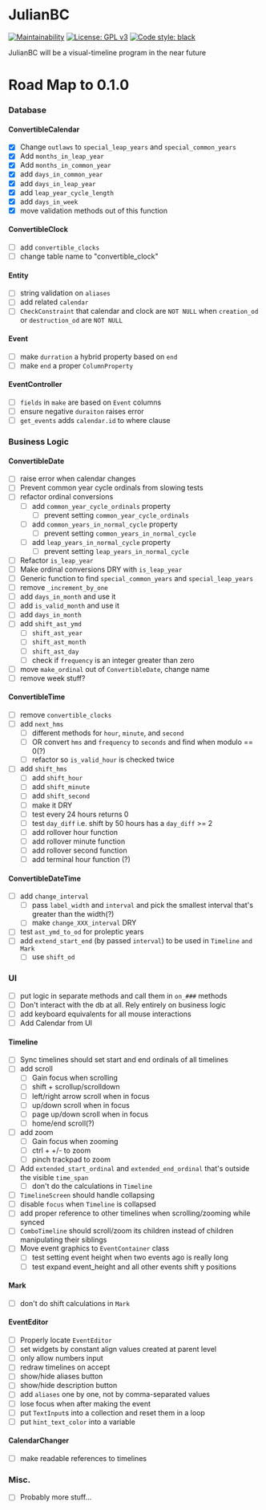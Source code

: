 # JulianBC
[![Maintainability](https://api.codeclimate.com/v1/badges/f8f0b0fd2b59791f4c87/maintainability)](https://codeclimate.com/github/xayhewalo/julianbc/maintainability)
[![License: GPL v3](https://img.shields.io/badge/License-GPLv3-blue.svg)](https://www.gnu.org/licenses/gpl-3.0)
[![Code style: black](https://img.shields.io/badge/code%20style-black-000000.svg)](https://github.com/psf/black)

JulianBC will be a visual-timeline program in the near future

# Road Map to 0.1.0
### Database
#### ConvertibleCalendar
 - [X] Change `outlaws` to `special_leap_years` and `special_common_years`
 - [X] Add `months_in_leap_year`
 - [X] Add `months_in_common_year`
 - [X] add `days_in_common_year`
 - [X] add `days_in_leap_year`
 - [X] add `leap_year_cycle_length`
 - [X] add `days_in_week`
 - [X] move validation methods out of this function
#### ConvertibleClock
- [ ] add `convertible_clocks`
- [ ] change table name to "convertible_clock"
#### Entity
- [ ] string validation on `aliases`
- [ ] add related `calendar`
- [ ] `CheckConstraint` that calendar and clock are `NOT NULL` when `creation_od` or `destruction_od` are `NOT NULL`
#### Event
- [ ] make `durration` a hybrid property based on `end`
- [ ] make `end` a proper `ColumnProperty`
#### EventController
- [ ] `fields` in `make` are based on `Event` columns
- [ ] ensure negative `duraiton` raises error
- [ ] `get_events` adds `calendar.id` to where clause

### Business Logic
#### ConvertibleDate
- [ ] raise error when calendar changes
- [ ] Prevent common year cycle ordinals from slowing tests
- [ ] refactor ordinal conversions
    - [ ] add `common_year_cycle_ordinals` property
        - [ ] prevent setting `common_year_cycle_ordinals`
    - [ ] add `common_years_in_normal_cycle` property
        - [ ] prevent setting `common_years_in_normal_cycle`
    - [ ] add `leap_years_in_normal_cycle` property
        - [ ] prevent setting `leap_years_in_normal_cycle`
- [ ] Refactor `is_leap_year`
- [ ] Make ordinal conversions DRY with `is_leap_year`
- [ ] Generic function to find `special_common_years` and `special_leap_years`
- [ ] remove `_increment_by_one`
- [ ] add `days_in_month` and use it
- [ ] add `is_valid_month` and use it
- [ ] add `days_in_month`
- [ ] add `shift_ast_ymd`
    - [ ] `shift_ast_year`
    - [ ] `shift_ast_month`
    - [ ] `shift_ast_day`
    - [ ] check if `frequency` is an integer greater than zero
- [ ] move `make_ordinal` out of `ConvertibleDate`, change name
- [ ] remove week stuff?
#### ConvertibleTime
- [ ] remove `convertible_clocks`
- [ ] add `next_hms`
    - [ ] different methods for `hour`, `minute`, and `second`
    - [ ] OR convert `hms` and `frequency` to `seconds` and find when modulo == 0(?)
    - [ ] refactor so `is_valid_hour` is checked twice
- [ ] add `shift_hms`
    - [ ] add `shift_hour`
    - [ ] add `shift_minute`
    - [ ] add `shift_second`
    - [ ] make it DRY
    - [ ] test every 24 hours returns 0
    - [ ] test `day_diff` i.e. shift by 50 hours has a `day_diff` >= 2
    - [ ] add rollover hour function
    - [ ] add rollover minute function
    - [ ] add rollover second function
    - [ ] add terminal hour function (?)
#### ConvertibleDateTime
- [ ] add `change_interval`
    - [ ] pass `label_width` and `interval` and pick the smallest interval that's greater than the width(?)
    - [ ] make `change_XXX_interval` DRY
- [ ] test `ast_ymd_to_od` for proleptic years
- [ ] add `extend_start_end` (by passed `interval`) to be used in `Timeline` `and Mark`
    - [ ] use `shift_od`

### UI
- [ ] put logic in separate methods and call them in `on_###` methods
- [ ] Don't interact with the db at all. Rely entirely on business logic
- [ ] add keyboard equivalents for all mouse interactions
- [ ] Add Calendar from UI
#### Timeline
- [ ] Sync timelines should set start and end ordinals of all timelines
- [ ] add scroll
  - [ ] Gain focus when scrolling
  - [ ] shift + scrollup/scrolldown
  - [ ] left/right arrow scroll when in focus
  - [ ] up/down scroll when in focus
  - [ ] page up/down scroll when in focus
  - [ ] home/end scroll(?)
- [ ] add zoom
  - [ ] Gain focus when zooming
  - [ ] ctrl + +/- to zoom
  - [ ] pinch trackpad to zoom
- [ ] Add `extended_start_ordinal` and `extended_end_ordinal` that's outside the visible `time_span`
    - [ ] don't do the calculations in `Timeline`
- [ ] `TimelineScreen` should handle collapsing
- [ ] disable `focus` when `Timeline` is collapsed
- [ ] add proper reference to other timelines when scrolling/zooming while synced
- [ ] `ComboTimeline` should scroll/zoom its children instead of children manipulating their siblings
- [ ] Move event graphics to `EventContainer` class
  - [ ] test setting event height when two events ago is really long
  - [ ] test expand event_height and all other events shift y positions
#### Mark
- [ ] don't do shift calculations in `Mark`
#### EventEditor
- [ ] Properly locate `EventEditor`
- [ ] set widgets by constant align values created at parent level
- [ ] only allow numbers input
- [ ] redraw timelines on accept
- [ ] show/hide aliases button
- [ ] show/hide description button
- [ ] add `aliases` one by one, not by comma-separated values
- [ ] lose focus when after making the event
- [ ] put `TextInput`s into a collection and reset them in a loop
- [ ] put `hint_text_color` into a variable
#### CalendarChanger
- [ ] make readable references to timelines

### Misc.
- [ ] Probably more stuff...